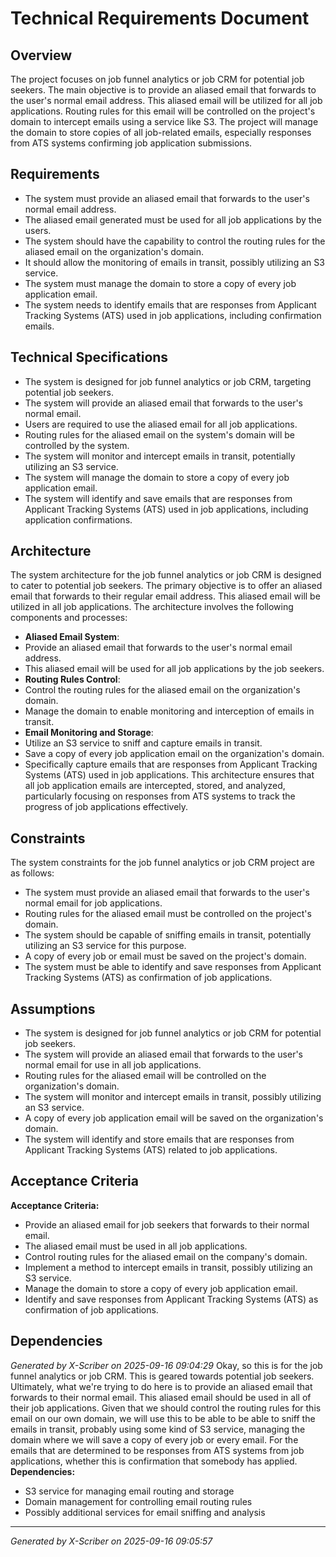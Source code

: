 # Technical Requirements Document

## Overview
The project focuses on job funnel analytics or job CRM for potential job seekers. The main objective is to provide an aliased email that forwards to the user's normal email address. This aliased email will be utilized for all job applications. Routing rules for this email will be controlled on the project's domain to intercept emails using a service like S3. The project will manage the domain to store copies of all job-related emails, especially responses from ATS systems confirming job application submissions.

## Requirements
- The system must provide an aliased email that forwards to the user's normal email address.
- The aliased email generated must be used for all job applications by the users.
- The system should have the capability to control the routing rules for the aliased email on the organization's domain.
- It should allow the monitoring of emails in transit, possibly utilizing an S3 service.
- The system must manage the domain to store a copy of every job application email.
- The system needs to identify emails that are responses from Applicant Tracking Systems (ATS) used in job applications, including confirmation emails.

## Technical Specifications
* The system is designed for job funnel analytics or job CRM, targeting potential job seekers.
* The system will provide an aliased email that forwards to the user's normal email.
* Users are required to use the aliased email for all job applications.
* Routing rules for the aliased email on the system's domain will be controlled by the system.
* The system will monitor and intercept emails in transit, potentially utilizing an S3 service.
* The system will manage the domain to store a copy of every job application email.
* The system will identify and save emails that are responses from Applicant Tracking Systems (ATS) used in job applications, including application confirmations.

## Architecture
The system architecture for the job funnel analytics or job CRM is designed to cater to potential job seekers. The primary objective is to offer an aliased email that forwards to their regular email address. This aliased email will be utilized in all job applications. The architecture involves the following components and processes:
- **Aliased Email System**:
- Provide an aliased email that forwards to the user's normal email address.
- This aliased email will be used for all job applications by the job seekers.
- **Routing Rules Control**:
- Control the routing rules for the aliased email on the organization's domain.
- Manage the domain to enable monitoring and interception of emails in transit.
- **Email Monitoring and Storage**:
- Utilize an S3 service to sniff and capture emails in transit.
- Save a copy of every job application email on the organization's domain.
- Specifically capture emails that are responses from Applicant Tracking Systems (ATS) used in job applications.
This architecture ensures that all job application emails are intercepted, stored, and analyzed, particularly focusing on responses from ATS systems to track the progress of job applications effectively.

## Constraints
The system constraints for the job funnel analytics or job CRM project are as follows:
- The system must provide an aliased email that forwards to the user's normal email for job applications.
- Routing rules for the aliased email must be controlled on the project's domain.
- The system should be capable of sniffing emails in transit, potentially utilizing an S3 service for this purpose.
- A copy of every job or email must be saved on the project's domain.
- The system must be able to identify and save responses from Applicant Tracking Systems (ATS) as confirmation of job applications.

## Assumptions
- The system is designed for job funnel analytics or job CRM for potential job seekers.
- The system will provide an aliased email that forwards to the user's normal email for use in all job applications.
- Routing rules for the aliased email will be controlled on the organization's domain.
- The system will monitor and intercept emails in transit, possibly utilizing an S3 service.
- A copy of every job application email will be saved on the organization's domain.
- The system will identify and store emails that are responses from Applicant Tracking Systems (ATS) related to job applications.

## Acceptance Criteria
**Acceptance Criteria:**
- Provide an aliased email for job seekers that forwards to their normal email.
- The aliased email must be used in all job applications.
- Control routing rules for the aliased email on the company's domain.
- Implement a method to intercept emails in transit, possibly utilizing an S3 service.
- Manage the domain to store a copy of every job application email.
- Identify and save responses from Applicant Tracking Systems (ATS) as confirmation of job applications.

## Dependencies
*Generated by X-Scriber on 2025-09-16 09:04:29*
Okay, so this is for the job funnel analytics or job CRM. This is geared towards potential job seekers. Ultimately, what we're trying to do here is to provide an aliased email that forwards to their normal email. This aliased email should be used in all of their job applications. Given that we should control the routing rules for this email on our own domain, we will use this to be able to be able to sniff the emails in transit, probably using some kind of S3 service, managing the domain where we will save a copy of every job or every email. For the emails that are determined to be responses from ATS systems from job applications, whether this is confirmation that somebody has applied.
**Dependencies:**
- S3 service for managing email routing and storage
- Domain management for controlling email routing rules
- Possibly additional services for email sniffing and analysis

---
*Generated by X-Scriber on 2025-09-16 09:05:57*
